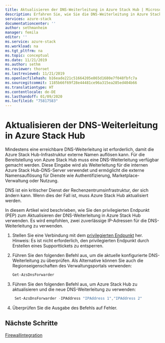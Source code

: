 ```yaml
---
title: Aktualisieren der DNS-Weiterleitung in Azure Stack Hub | Microsoft-Dokumentation
description: Erfahren Sie, wie Sie die DNS-Weiterleitung in Azure Stack Hub aktualisieren.
services: azure-stack
documentationcenter: ''
author: sethmanheim
manager: femila
editor: ''
ms.service: azure-stack
ms.workload: na
ms.tgt_pltfrm: na
ms.topic: conceptual
ms.date: 11/21/2019
ms.author: sethm
ms.reviewer: thoroet
ms.lastreviewed: 11/21/2019
ms.openlocfilehash: b16eade221c51664205e865d1680e7f048fbfc7a
ms.sourcegitcommit: 1185b66f69f28e44481ce96a315ea285ed404b66
ms.translationtype: HT
ms.contentlocale: de-DE
ms.lasthandoff: 01/09/2020
ms.locfileid: "75817583"
---
```

# <a name="update-the-dns-forwarder-in-azure-stack-hub"></a>Aktualisieren der DNS-Weiterleitung in Azure Stack Hub

Mindestens eine erreichbare DNS-Weiterleitung ist erforderlich, damit die Azure Stack Hub-Infrastruktur externe Namen auflösen kann. Für die Bereitstellung von Azure Stack Hub muss eine DNS-Weiterleitung verfügbar gemacht werden. Diese Eingabe wird als Weiterleitung für die internen Azure Stack Hub-DNS-Server verwendet und ermöglicht die externe Namensauflösung für Dienste wie Authentifizierung, Marketplace-Verwaltung oder Nutzung.

DNS ist ein kritischer Dienst der Rechenzentrumsinfrastruktur, der sich ändern kann. Wenn dies der Fall ist, muss Azure Stack Hub aktualisiert werden.

In diesem Artikel wird beschrieben, wie Sie den privilegierten Endpunkt (PEP) zum Aktualisieren der DNS-Weiterleitung in Azure Stack Hub verwenden. Es wird empfohlen, zwei zuverlässige IP-Adressen für die DNS-Weiterleitung zu verwenden.

1. Stellen Sie eine Verbindung mit dem [privilegierten Endpunkt](azure-stack-privileged-endpoint.md) her. Hinweis: Es ist nicht erforderlich, den privilegierten Endpunkt durch Erstellen eines Supporttickets zu entsperren.

2. Führen Sie den folgenden Befehl aus, um die aktuelle konfigurierte DNS-Weiterleitung zu überprüfen. Als Alternative können Sie auch die Regionseigenschaften des Verwaltungsportals verwenden:

   ```powershell
   Get-AzsDnsForwarder
   ```

3. Führen Sie den folgenden Befehl aus, um Azure Stack Hub zu aktualisieren und die neue DNS-Weiterleitung zu verwenden:

   ```powershell
    Set-AzsDnsForwarder -IPAddress "IPAddress 1","IPAddress 2"
   ```

4. Überprüfen Sie die Ausgabe des Befehls auf Fehler.

## <a name="next-steps"></a>Nächste Schritte

[Firewallintegration](azure-stack-firewall.md)
